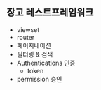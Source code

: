 ## 장고 레스트프레임워크

- viewset
- router
- 페이지네이션
- 필터링 & 검색
- Authentications 인증
  - token
- permission 승인